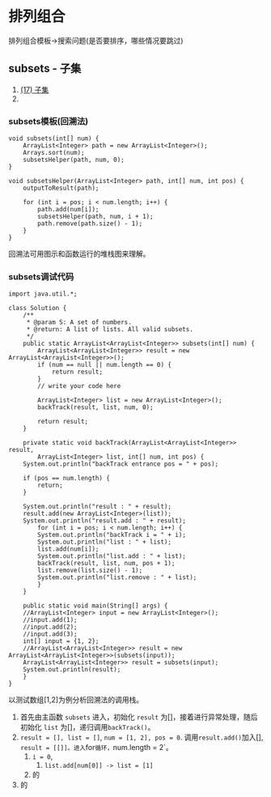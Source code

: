 # 排列组合

排列组合模板->搜索问题(是否要排序，哪些情况要跳过)

## subsets - 子集

1. [(17) 子集](http://lintcode.com/zh-cn/problem/subsets/)
2. 

### subsets模板(回溯法)

```
void subsets(int[] num) {
    ArrayList<Integer> path = new ArrayList<Integer>();
    Arrays.sort(num);
    subsetsHelper(path, num, 0);
}

void subsetsHelper(ArrayList<Integer> path, int[] num, int pos) {
    outputToResult(path);
    
    for (int i = pos; i < num.length; i++) {
        path.add(num[i]);
        subsetsHelper(path, num, i + 1);
        path.remove(path.size() - 1);
    }
}
```

回溯法可用图示和函数运行的堆栈图来理解。

### subsets调试代码

```
import java.util.*;

class Solution {
    /**
     * @param S: A set of numbers.
     * @return: A list of lists. All valid subsets.
     */
    public static ArrayList<ArrayList<Integer>> subsets(int[] num) {
        ArrayList<ArrayList<Integer>> result = new ArrayList<ArrayList<Integer>>();
        if (num == null || num.length == 0) {
            return result;
        }
        // write your code here
        
        ArrayList<Integer> list = new ArrayList<Integer>();
        backTrack(result, list, num, 0);
        
        return result;
    }
    
    private static void backTrack(ArrayList<ArrayList<Integer>> result,
        ArrayList<Integer> list, int[] num, int pos) {
	System.out.println("backTrack entrance pos = " + pos);
            
	if (pos == num.length) {
	    return;
	}

	System.out.println("result : " + result);
    result.add(new ArrayList<Integer>(list));
	System.out.println("result.add : " + result);
        for (int i = pos; i < num.length; i++) {
	    System.out.println("backTrack i = " + i);
	    System.out.println("list : " + list);
        list.add(num[i]);
	    System.out.println("list.add : " + list);
        backTrack(result, list, num, pos + 1);
        list.remove(list.size() - 1);
	    System.out.println("list.remove : " + list);
        }
    }

    public static void main(String[] args) {
	//ArrayList<Integer> input = new ArrayList<Integer>();
	//input.add(1);
	//input.add(2);
	//input.add(3);
	int[] input = {1, 2};
	//ArrayList<ArrayList<Integer>> result = new ArrayList<ArrayList<Integer>>(subsets(input));
	ArrayList<ArrayList<Integer>> result = subsets(input);
	System.out.println(result);
    }
}
```

以测试数组[1,2]为例分析回溯法的调用栈。

1. 首先由主函数 `subsets` 进入，初始化 `result` 为[]，接着进行异常处理，随后初始化 `list` 为[]，递归调用`backTrack()`。
2. `result = [], list = []`, `num = [1, 2], pos = 0`. 调用`result.add()`加入[], `result = [[]]。进入`for`循环，`num.length  = 2`。
    1. `i = 0`, 
        1. `list.add[num[0]] -> list = [1]`
    2. 的
3. 的